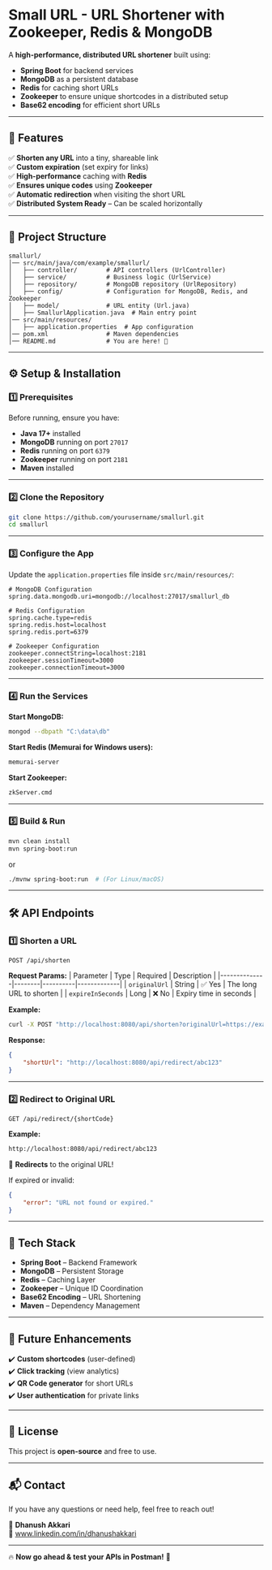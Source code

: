 # Small URL - URL Shortener with Zookeeper, Redis & MongoDB

A **high-performance, distributed URL shortener** built using:
- **Spring Boot** for backend services
- **MongoDB** as a persistent database
- **Redis** for caching short URLs
- **Zookeeper** to ensure unique shortcodes in a distributed setup
- **Base62 encoding** for efficient short URLs

---

## 📌 Features
✅ **Shorten any URL** into a tiny, shareable link  
✅ **Custom expiration** (set expiry for links)  
✅ **High-performance** caching with **Redis**  
✅ **Ensures unique codes** using **Zookeeper**  
✅ **Automatic redirection** when visiting the short URL  
✅ **Distributed System Ready** – Can be scaled horizontally  

---

## 📁 Project Structure
```
smallurl/
│── src/main/java/com/example/smallurl/
│   ├── controller/        # API controllers (UrlController)
│   ├── service/           # Business logic (UrlService)
│   ├── repository/        # MongoDB repository (UrlRepository)
│   ├── config/            # Configuration for MongoDB, Redis, and Zookeeper
│   ├── model/             # URL entity (Url.java)
│   ├── SmallurlApplication.java  # Main entry point
│── src/main/resources/
│   ├── application.properties  # App configuration
│── pom.xml                # Maven dependencies
│── README.md              # You are here! 📌
```

---

## ⚙️ Setup & Installation

### 1️⃣ Prerequisites
Before running, ensure you have:
- **Java 17+** installed
- **MongoDB** running on port `27017`
- **Redis** running on port `6379`
- **Zookeeper** running on port `2181`
- **Maven** installed

---

### 2️⃣ Clone the Repository
```sh
git clone https://github.com/yourusername/smallurl.git
cd smallurl
```

---

### 3️⃣ Configure the App
Update the `application.properties` file inside `src/main/resources/`:

```properties
# MongoDB Configuration
spring.data.mongodb.uri=mongodb://localhost:27017/smallurl_db

# Redis Configuration
spring.cache.type=redis
spring.redis.host=localhost
spring.redis.port=6379

# Zookeeper Configuration
zookeeper.connectString=localhost:2181
zookeeper.sessionTimeout=3000
zookeeper.connectionTimeout=3000
```

---

### 4️⃣ Run the Services
**Start MongoDB:**
```sh
mongod --dbpath "C:\data\db"
```

**Start Redis (Memurai for Windows users):**
```sh
memurai-server
```

**Start Zookeeper:**
```sh
zkServer.cmd
```

---

### 5️⃣ Build & Run
```sh
mvn clean install
mvn spring-boot:run
```
or
```sh
./mvnw spring-boot:run  # (For Linux/macOS)
```

---

## 🛠️ API Endpoints

### 1️⃣ Shorten a URL
```http
POST /api/shorten
```
**Request Params:**
| Parameter     | Type   | Required | Description |
|--------------|--------|----------|-------------|
| `originalUrl` | String | ✅ Yes | The long URL to shorten |
| `expireInSeconds` | Long | ❌ No | Expiry time in seconds |

**Example:**
```sh
curl -X POST "http://localhost:8080/api/shorten?originalUrl=https://example.com&expireInSeconds=3600"
```
**Response:**
```json
{
    "shortUrl": "http://localhost:8080/api/redirect/abc123"
}
```

---

### 2️⃣ Redirect to Original URL
```http
GET /api/redirect/{shortCode}
```
**Example:**  
```sh
http://localhost:8080/api/redirect/abc123
```
🔄 **Redirects** to the original URL!

If expired or invalid:
```json
{
    "error": "URL not found or expired."
}
```

---

## 📜 Tech Stack
- **Spring Boot** – Backend Framework
- **MongoDB** – Persistent Storage
- **Redis** – Caching Layer
- **Zookeeper** – Unique ID Coordination
- **Base62 Encoding** – URL Shortening
- **Maven** – Dependency Management

---

## 📌 Future Enhancements
✔️ **Custom shortcodes** (user-defined)  
✔️ **Click tracking** (view analytics)  
✔️ **QR Code generator** for short URLs  
✔️ **User authentication** for private links  

---

## 📝 License
This project is **open-source** and free to use.

---

## 📬 Contact
If you have any questions or need help, feel free to reach out!  

👤 **Dhanush Akkari**  
🔗 www.linkedin.com/in/dhanushakkari

---

🔥 **Now go ahead & test your APIs in Postman!** 🚀

